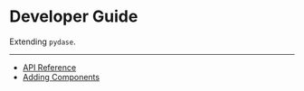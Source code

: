 # Developer Guide

Extending `pydase`.

---

- [API Reference](api.md)
- [Adding Components](Adding_Components.md)